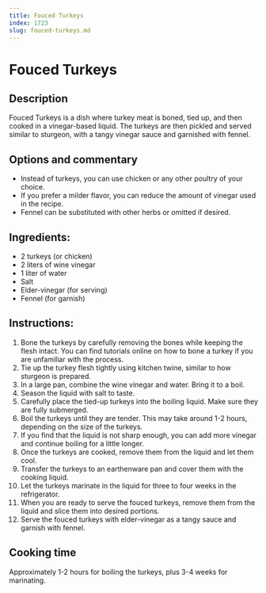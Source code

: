 ```yaml
---
title: Fouced Turkeys
index: 1723
slug: fouced-turkeys.md
---
```


# Fouced Turkeys

## Description
Fouced Turkeys is a dish where turkey meat is boned, tied up, and then cooked in a vinegar-based liquid. The turkeys are then pickled and served similar to sturgeon, with a tangy vinegar sauce and garnished with fennel.

## Options and commentary
- Instead of turkeys, you can use chicken or any other poultry of your choice.
- If you prefer a milder flavor, you can reduce the amount of vinegar used in the recipe.
- Fennel can be substituted with other herbs or omitted if desired.

## Ingredients:
- 2 turkeys (or chicken)
- 2 liters of wine vinegar
- 1 liter of water
- Salt
- Elder-vinegar (for serving)
- Fennel (for garnish)

## Instructions:
1. Bone the turkeys by carefully removing the bones while keeping the flesh intact. You can find tutorials online on how to bone a turkey if you are unfamiliar with the process.
2. Tie up the turkey flesh tightly using kitchen twine, similar to how sturgeon is prepared.
3. In a large pan, combine the wine vinegar and water. Bring it to a boil.
4. Season the liquid with salt to taste.
5. Carefully place the tied-up turkeys into the boiling liquid. Make sure they are fully submerged.
6. Boil the turkeys until they are tender. This may take around 1-2 hours, depending on the size of the turkeys.
7. If you find that the liquid is not sharp enough, you can add more vinegar and continue boiling for a little longer.
8. Once the turkeys are cooked, remove them from the liquid and let them cool.
9. Transfer the turkeys to an earthenware pan and cover them with the cooking liquid.
10. Let the turkeys marinate in the liquid for three to four weeks in the refrigerator.
11. When you are ready to serve the fouced turkeys, remove them from the liquid and slice them into desired portions.
12. Serve the fouced turkeys with elder-vinegar as a tangy sauce and garnish with fennel.

## Cooking time
Approximately 1-2 hours for boiling the turkeys, plus 3-4 weeks for marinating.